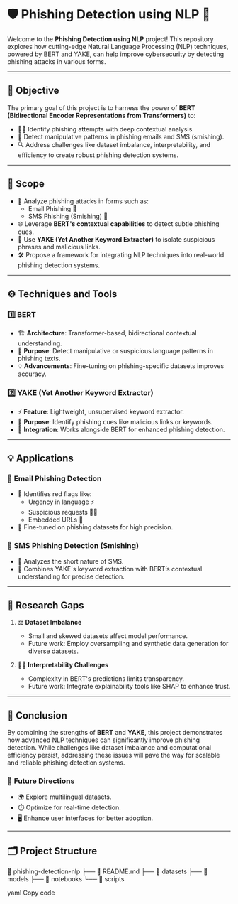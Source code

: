 # 🛡️ Phishing Detection using NLP 🧠

Welcome to the **Phishing Detection using NLP** project! This repository explores how cutting-edge Natural Language Processing (NLP) techniques, powered by BERT and YAKE, can help improve cybersecurity by detecting phishing attacks in various forms.

---

## 🎯 **Objective**
The primary goal of this project is to harness the power of **BERT (Bidirectional Encoder Representations from Transformers)** to:
- 🕵️‍♀️ Identify phishing attempts with deep contextual analysis.
- 📜 Detect manipulative patterns in phishing emails and SMS (smishing).
- 🔍 Address challenges like dataset imbalance, interpretability, and efficiency to create robust phishing detection systems.

---

## 📖 **Scope**
- 🚨 Analyze phishing attacks in forms such as:
  - Email Phishing 📧
  - SMS Phishing (Smishing) 📱
- 🌐 Leverage **BERT's contextual capabilities** to detect subtle phishing cues.
- 🔑 Use **YAKE (Yet Another Keyword Extractor)** to isolate suspicious phrases and malicious links.
- 🛠️ Propose a framework for integrating NLP techniques into real-world phishing detection systems.

---

## ⚙️ **Techniques and Tools**
### 1️⃣ **BERT**
- 🏗️ **Architecture**: Transformer-based, bidirectional contextual understanding.
- 🎯 **Purpose**: Detect manipulative or suspicious language patterns in phishing texts.
- 💡 **Advancements**: Fine-tuning on phishing-specific datasets improves accuracy.

### 2️⃣ **YAKE (Yet Another Keyword Extractor)**
- ⚡ **Feature**: Lightweight, unsupervised keyword extractor.
- 🎯 **Purpose**: Identify phishing cues like malicious links or keywords.
- 🔗 **Integration**: Works alongside BERT for enhanced phishing detection.

---

## 💡 **Applications**
### 📧 **Email Phishing Detection**
- 🛑 Identifies red flags like:
  - Urgency in language ⚡
  - Suspicious requests 🙅‍♂️
  - Embedded URLs 🔗
- 🧠 Fine-tuned on phishing datasets for high precision.

### 📱 **SMS Phishing Detection (Smishing)**
- 📏 Analyzes the short nature of SMS.
- 🔗 Combines YAKE's keyword extraction with BERT’s contextual understanding for precise detection.

---

## 🚧 **Research Gaps**
1. ⚖️ **Dataset Imbalance**
   - Small and skewed datasets affect model performance.
   - Future work: Employ oversampling and synthetic data generation for diverse datasets.

2. 🕵️‍♂️ **Interpretability Challenges**
   - Complexity in BERT's predictions limits transparency.
   - Future work: Integrate explainability tools like SHAP to enhance trust.

---

## 📌 **Conclusion**
By combining the strengths of **BERT** and **YAKE**, this project demonstrates how advanced NLP techniques can significantly improve phishing detection. While challenges like dataset imbalance and computational efficiency persist, addressing these issues will pave the way for scalable and reliable phishing detection systems.

### 🚀 **Future Directions**
- 🌍 Explore multilingual datasets.
- ⏱️ Optimize for real-time detection.
- 🖥️ Enhance user interfaces for better adoption.

---

## 🗂️ **Project Structure**
📂 phishing-detection-nlp ├── 📄 README.md ├── 📂 datasets ├── 📂 models ├── 📂 notebooks └── 📂 scripts

yaml
Copy code

